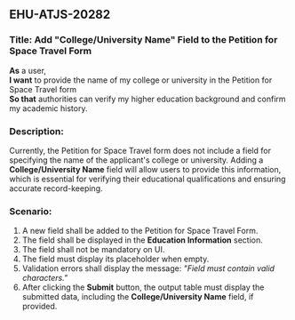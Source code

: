 ## EHU-ATJS-20282

### Title: Add "College/University Name" Field to the Petition for Space Travel Form

**As** a user,  
**I want** to provide the name of my college or university in the Petition for Space Travel form  
**So that** authorities can verify my higher education background and confirm my academic history.

### Description:
Currently, the Petition for Space Travel form does not include a field for specifying the name of the applicant's college or university. Adding a **College/University Name** field will allow users to provide this information, which is essential for verifying their educational qualifications and ensuring accurate record-keeping.

### Scenario:
1. A new field shall be added to the Petition for Space Travel Form.
2. The field shall be displayed in the **Education Information** section.
3. The field shall not be mandatory on UI.
4. The field must display its placeholder when empty.
5. Validation errors shall display the message: *"Field must contain valid characters."*
6. After clicking the **Submit** button, the output table must display the submitted data, including the **College/University Name** field, if provided.
